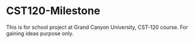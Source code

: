 # CST120-Milestone
This is for school project at Grand Canyon University, CST-120 course. For gaining ideas purpose only.
